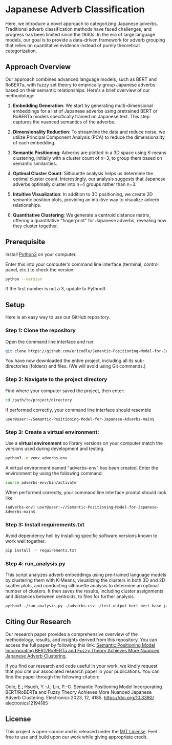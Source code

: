# Japanese Adverb Classification

Here, we introduce a novel approach to categorizing Japanese adverbs. Traditional adverb classification methods have faced challenges, and progress has been limited since the 1930s. In the era of large language models, our goal is to provide a data-driven framework for adverb grouping that relies on quantitative evidence instead of purely theoretical categorization.

## Approach Overview

Our approach combines advanced language models, such as BERT and RoBERTa, with fuzzy set theory to empirically group Japanese adverbs based on their semantic relationships. Here's a brief overview of our methodology:

1. **Embedding Generation**: We start by generating multi-dimensional embeddings for a list of Japanese adverbs using pretrained BERT or RoBERTa models specifically trained on Japanese text. This step captures the nuanced semantics of the adverbs.

2. **Dimensionality Reduction**: To streamline the data and reduce noise, we utilize Principal Component Analysis (PCA) to reduce the dimensionality of each embedding.

3. **Semantic Positioning**: Adverbs are plotted in a 3D space using K-means clustering, initially with a cluster count of n=3, to group them based on semantic similarities.

4. **Optimal Cluster Count**: Silhouette analysis helps us determine the optimal cluster count. Interestingly, our analysis suggests that Japanese adverbs optimally cluster into n=4 groups rather than n=3.

5. **Intuitive Visualization**: In addition to 3D positioning, we create 2D semantic position plots, providing an intuitive way to visualize adverb relationships.

6. **Quantitative Clustering**: We generate a centroid distance matrix, offering a quantitative "fingerprint" for Japanese adverbs, revealing how they cluster together.


## Prerequisite

Install [Python3](https://www.python.org/downloads/) on your computer.

Enter this into your computer's command line interface (terminal, control panel, etc.) to check the version:

  ```sh
  python --version
  ```

If the first number is not a 3, update to Python3.

## Setup

Here is an easy way to use our GitHub repository.

### Step 1: Clone the repository


Open the command line interface and run:
  ```sh
  git clone https://github.com/ericodle/Semantic-Positioning-Model-for-Japanese-Adverbs.git
  ```

You have now downloaded the entire project, including all its sub-directories (folders) and files.
(We will avoid using Git commands.)

### Step 2: Navigate to the project directory
Find where your computer saved the project, then enter:

  ```sh
  cd /path/to/project/directory
  ```

If performed correctly, your command line interface should resemble

```
user@user:~/Semantic-Positioning-Model-for-Japanese-Adverbs-main$
```

### Step 3: Create a virtual environment: 
Use a **virtual environment** so library versions on your computer match the versions used during development and testing.


```sh
python3 -m venv adverbs-env
```

A virtual environment named "adverbs-env" has been created. 
Enter the environment by using the following command:


```sh
source adverbs-env/bin/activate
```

When performed correctly, your command line interface prompt should look like 

```
(adverbs-env) user@user:~//Semantic-Positioning-Model-for-Japanese-Adverbs-main$
```

### Step 3: Install requirements.txt

Avoid dependency hell by installing specific software versions known to work well together.

  ```sh
pip install -r requirements.txt
  ```

### Step 4: run_analysis.py

This script analyzes adverb embeddings using pre-trained language models by clustering them with K-Means, visualizing the clusters in both 3D and 2D scatter plots, and conducting silhouette analysis to determine an optimal number of clusters. It then saves the results, including cluster assignments and distances between centroids, to files for further analysis.

```sh
python3 ./run_analysis.py ./adverbs.csv ./test_output bert bert-base-japanese
```

## Citing Our Research

Our research paper provides a comprehensive overview of the methodology, results, and insights derived from this repository. You can access the full paper by following this link: [Semantic Positioning Model Incorporating BERT/RoBERTa and Fuzzy Theory Achieves More Nuanced Japanese Adverb Clustering](https://www.mdpi.com/2079-9292/12/19/4185/pdf).

If you find our research and code useful in your work, we kindly request that you cite our associated research paper in your publications. You can find the paper through the following citation:

Odle, E.; Hsueh, Y.-J.; Lin,
P.-C. Semantic Positioning Model
Incorporating BERT/RoBERTa and
Fuzzy Theory Achieves More
Nuanced Japanese Adverb
Clustering. Electronics 2023, 12, 4185.
https://doi.org/10.3390/
electronics12194185

## License

This project is open-source and is released under the [MIT License](LICENSE). Feel free to use and build upon our work while giving appropriate credit.
